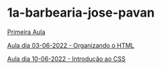 # 1a-barbearia-jose-pavan

[Primeira Aula](AULA_1.md)

[Aula dia 03-06-2022 - Organizando o HTML](AULA_03_06_22.md)

[Aula dia 10-06-2022 - Introdução ao CSS](AULA_10_06_22.md)